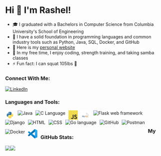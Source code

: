 # Hi 👋 I'm Rashel!
- 🎓 I graduated with a Bachelors in Computer Science from Columbia University's School of Engineering
- 🌱 I have a solid foundation in programming languages and common industry tools such as Python, Java, SQL, Docker, and GitHub
- 🔭 Here is my [personal website][website]
- 🎵 In my free time, I enjoy coding, strength training, and taking samba classes
- ⚡ Fun fact: I can squat 105lbs 💪

### Connect With Me:
[![LinkedIn](https://img.shields.io/badge/linkedin-%230077B5.svg?style=for-the-badge&logo=linkedin&logoColor=white)](https://www.linkedin.com/in/rashelrojas/)
<br>

### Languages and Tools:
<img align="left" src="https://raw.githubusercontent.com/github/explore/80688e429a7d4ef2fca1e82350fe8e3517d3494d/topics/python/python.png" alt="Python" height="30" style="padding-right:10px">
<img align="left" src="https://github.com/rashelrr/rashelrr/assets/66976912/fb70e524-ed62-4281-af62-f105375693ff" alt="Java" height="30" style="padding-right:10px">
<img align="left" src="https://github.com/rashelrr/rashelrr/assets/66976912/e4f9365a-c9e6-4cb0-923c-e25cdce8f1b2" alt="C Language" height="30" style="padding-right:10px">
<img align="left" src="https://raw.githubusercontent.com/github/explore/80688e429a7d4ef2fca1e82350fe8e3517d3494d/topics/javascript/javascript.png" alt="Javascript" height="30" style="padding-right:10px">
<img align="left" src="https://raw.githubusercontent.com/github/explore/80688e429a7d4ef2fca1e82350fe8e3517d3494d/topics/mysql/mysql.png" alt="MySQL" height="30" style="padding-right:10px">
<img align="left" src="https://github.com/rashelrr/rashelrr/assets/66976912/4d67b3ae-d2c0-4406-95a9-5e06be0e355f" alt="Flask web framework" height="30" style="padding-right:10px">
<img align="left" src="https://github.com/rashelrr/rashelrr/assets/66976912/9895ce3c-9fe5-49e1-9fec-39b5fdc58046" alt="Django" height="30" style="padding-right:10px">
<img align="left" src="https://github.com/rashelrr/rashelrr/assets/66976912/5b047f3f-d541-468f-bf8a-f7fde523c815" alt="HTML" height="30" style="padding-right:10px">
<img align="left" src="https://github.com/rashelrr/rashelrr/assets/66976912/637552ab-849e-483b-bd80-c661c6228f8c" alt="CSS" height="30" style="padding-right:10px">
<img align="left" src="https://github.com/rashelrr/rashelrr/assets/66976912/e7c273f2-ba6b-4219-bc12-4116cc43f0fb" alt="Go language" height="30" style="padding-right:10px">
<img align="left" src="https://github.com/rashelrr/rashelrr/assets/66976912/079b1644-3666-4f12-a556-6e450b73526a" alt="GitHub" height="30" style="padding-right:10px">  
<img align="left" src="https://github.com/rashelrr/rashelrr/assets/66976912/d2af89a1-8202-43fe-becb-6a9142cedc40" alt="Postman" height="30" style="padding-right:10px">  
<img align="left" src="https://github.com/rashelrr/rashelrr/assets/66976912/22580354-9fb2-4535-829b-4e56f7c9ac75" alt="Docker" height="30" style="padding-right:10px">  
<img align="left" src="https://raw.githubusercontent.com/github/explore/80688e429a7d4ef2fca1e82350fe8e3517d3494d/topics/visual-studio-code/visual-studio-code.png" alt="VS Code" height="30" style="padding-right:10px">

<br clear="">
<br>

### My GitHub Stats:
<div>
<a href="https://github.com/rashelrr/rashelrr">
  <img align="left" src="https://github-readme-stats.vercel.app/api?username=rashelrr&show_icons=true&theme=tokyonight&hide=issues,contribs&hide_rank=true"/>
</a>

<!--![Anurag's GitHub stats](https://github-readme-stats.vercel.app/api?username=anuraghazra\&include_all_commits=true)-->

  
<a href="https://github.com/rashelrr/rashelrr">
  <img align="left" src="https://github-readme-stats.vercel.app/api/top-langs/?username=rashelrr&theme=omni&langs_count=3&hide=HTML,CSS" />
</a>
</div>

[spotify project]: https://github.com/rashelrr/spotify-party-playlist
[website]: https://github.com/rashelrr/rashelrr.github.io 
[ghw]: https://ghw.mlh.io/events/beginners-week2 

<!--
**rashelrr/rashelrr** is a ✨ _special_ ✨ repository because its `README.md` (this file) appears on your GitHub profile.

Here are some ideas to get you started:

- 🔭 I’m currently working on ...
- 🌱 I’m currently learning ...
- 👯 I’m looking to collaborate on ...
- 🤔 I’m looking for help with ...
- 💬 Ask me about ...
- 📫 How to reach me: ...
- 😄 Pronouns: ...
- ⚡ Fun fact: ...
-->

